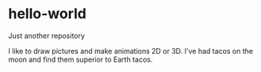 # hello-world
Just another repository

I like to draw pictures and make animations 2D or 3D.
I've had tacos on the moon and find them superior to Earth tacos.
